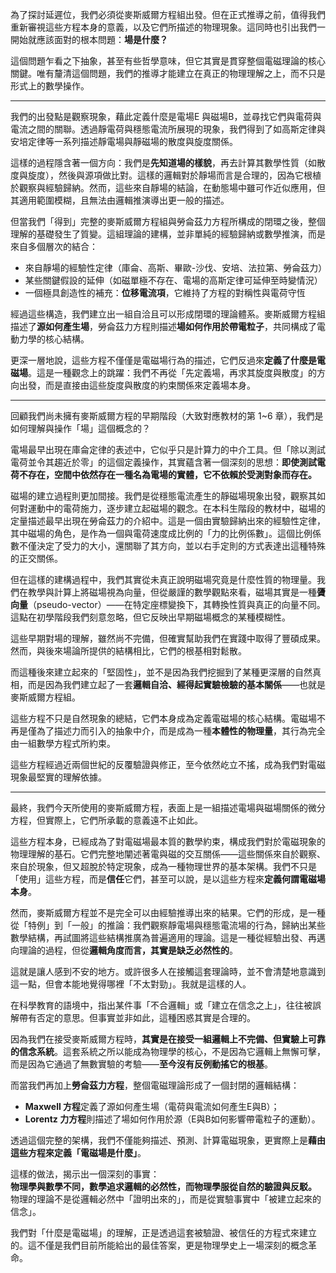
為了探討延遲位，我們必須從麥斯威爾方程組出發。但在正式推導之前，值得我們重新審視這些方程本身的意義，以及它們所描述的物理現象。這同時也引出我們一開始就應該面對的根本問題：**場是什麼？**

這個問題乍看之下抽象，甚至有些哲學意味，但它其實是貫穿整個電磁理論的核心關鍵。唯有釐清這個問題，我們的推導才能建立在真正的物理理解之上，而不只是形式上的數學操作。

---

我們的出發點是觀察現象，藉此定義什麼是電場E 與磁場B，並尋找它們與電荷與電流之間的關聯。透過靜電荷與穩態電流所展現的現象，我們得到了如高斯定律與安培定律等一系列描述靜電場與靜磁場的散度與旋度關係。

這樣的過程隱含著一個方向：我們是**先知道場的樣貌**，再去計算其數學性質（如散度與旋度），然後與源項做比對。這樣的邏輯對於靜場而言是合理的，因為它根植於觀察與經驗歸納。然而，這些來自靜場的結論，在動態場中雖可作近似應用，但其適用範圍模糊，且無法由邏輯推演導出更一般的描述。

但當我們「得到」完整的麥斯威爾方程組與勞侖茲力方程所構成的閉環之後，整個理解的基礎發生了質變。這組理論的建構，並非單純的經驗歸納或數學推演，而是來自多個層次的結合：

- 來自靜場的經驗性定律（庫侖、高斯、畢歐-沙伐、安培、法拉第、勞侖茲力）
- 某些關鍵假設的延伸（如磁單極不存在、電場的高斯定律可延伸至時變情況）
- 一個極具創造性的補充：**位移電流項**，它維持了方程的對稱性與電荷守恆

經過這些構造，我們建立出一組自洽且可以形成閉環的理論體系。麥斯威爾方程組描述了**源如何產生場**，勞侖茲力方程則描述**場如何作用於帶電粒子**，共同構成了電動力學的核心結構。

更深一層地說，這些方程不僅僅是電磁場行為的描述，它們反過來**定義了什麼是電磁場**。這是一種觀念上的跳躍：我們不再從「先定義場，再求其旋度與散度」的方向出發，而是直接由這些旋度與散度的約束關係來定義場本身。

---

回顧我們尚未擁有麥斯威爾方程的早期階段（大致對應教材的第 1~6 章），我們是如何理解與操作「場」這個概念的？

電場最早出現在庫侖定律的表述中，它似乎只是計算力的中介工具。但「除以測試電荷並令其趨近於零」的這個定義操作，其實蘊含著一個深刻的思想：**即使測試電荷不存在，空間中依然存在一種名為電場的實體，它不依賴於受測對象而存在。**

磁場的建立過程則更加間接。我們是從穩態電流產生的靜磁場現象出發，觀察其如何對運動中的電荷施力，逐步建立起磁場的觀念。在本科生階段的教材中，磁場的定量描述最早出現在勞侖茲力的介紹中。這是一個由實驗歸納出來的經驗性定律，其中磁場的角色，是作為一個與電荷速度成比例的「力的比例係數」。這個比例係數不僅決定了受力的大小，還關聯了其方向，並以右手定則的方式表達出這種特殊的正交關係。

但在這樣的建構過程中，我們其實從未真正說明磁場究竟是什麼性質的物理量。我們在教學與計算上將磁場視為向量，但從嚴謹的數學觀點來看，磁場其實是一種**贗向量**（pseudo-vector）——在特定座標變換下，其轉換性質與真正的向量不同。這點在初學階段我們刻意忽略，但它反映出早期磁場概念的某種模糊性。

這些早期對場的理解，雖然尚不完備，但確實幫助我們在實踐中取得了豐碩成果。然而，與後來場論所提供的結構相比，它們的根基相對鬆散。

而這種後來建立起來的「堅固性」，並不是因為我們挖掘到了某種更深層的自然真相，而是因為我們建立起了一套**邏輯自洽、經得起實驗檢驗的基本關係**——也就是麥斯威爾方程組。

這些方程不只是自然現象的總結，它們本身成為定義電磁場的核心結構。電磁場不再是僅為了描述力而引入的抽象中介，而是成為一種**本體性的物理量**，其行為完全由一組數學方程式所約束。

這些方程經過近兩個世紀的反覆驗證與修正，至今依然屹立不搖，成為我們對電磁現象最堅實的理解依據。

---

最終，我們今天所使用的麥斯威爾方程，表面上是一組描述電場與磁場關係的微分方程，但實際上，它們所承載的意義遠不止如此。

這些方程本身，已經成為了對電磁場最本質的數學約束，構成我們對於電磁現象的物理理解的基石。它們完整地闡述著電與磁的交互關係——這些關係來自於觀察、來自於現象，但又超脫於特定現象，成為一種物理世界的基本架構。我們不只是「使用」這些方程，而是**信任**它們，甚至可以說，是以這些方程來**定義何謂電磁場本身**。

然而，麥斯威爾方程並不是完全可以由經驗推導出來的結果。它們的形成，是一種從「特例」到「一般」的推論：我們觀察靜電場與穩態電流場的行為，歸納出某些數學結構，再試圖將這些結構推廣為普遍適用的理論。這是一種從經驗出發、再邁向理論的過程，但從**邏輯角度而言，其實是缺乏必然性的**。

這就是讓人感到不安的地方。或許很多人在接觸這套理論時，並不會清楚地意識到這一點，但會本能地覺得哪裡「不太對勁」。我就是這樣的人。

在科學教育的語境中，指出某件事「不合邏輯」或「建立在信念之上」，往往被誤解帶有否定的意思。但事實並非如此，這種困惑其實是合理的。

因為我們在接受麥斯威爾方程時，**其實是在接受一組邏輯上不完備、但實驗上可靠的信念系統**。這套系統之所以能成為物理學的核心，不是因為它邏輯上無懈可擊，而是因為它通過了無數實驗的考驗——**至今沒有反例動搖它的根基**。

而當我們再加上**勞侖茲力方程**，整個電磁理論形成了一個封閉的邏輯結構：

- **Maxwell 方程**定義了源如何產生場（電荷與電流如何產生E與B）；
- **Lorentz 力方程**則描述了場如何作用於源（E與B如何影響帶電粒子的運動）。

透過這個完整的架構，我們不僅能夠描述、預測、計算電磁現象，更實際上是**藉由這些方程來定義「電磁場是什麼」**。

這樣的做法，揭示出一個深刻的事實：  
**物理學與數學不同，數學追求邏輯的必然性，而物理學服從自然的驗證與反駁。**  
物理的理論不是從邏輯必然中「證明出來的」，而是從實驗事實中「被建立起來的信念」。

我們對「什麼是電磁場」的理解，正是透過這套被驗證、被信任的方程式來建立的。這不僅是我們目前所能給出的最佳答案，更是物理學史上一場深刻的概念革命。

